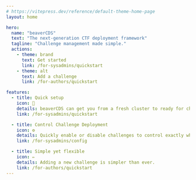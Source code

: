 ```yaml
---
# https://vitepress.dev/reference/default-theme-home-page
layout: home

hero:
  name: "beaverCDS"
  text: "The next-generation CTF deployment framework"
  tagline: "Challenge management made simple."
  actions:
    - theme: brand
      text: Get started
      link: /for-sysadmins/quickstart
    - theme: alt
      text: Add a challenge
      link: /for-authors/quickstart

features:
  - title: Quick setup
    icon: 🚀
    details: beaverCDS can get you from a fresh cluster to ready for challenges in minutes.
    link: /for-sysadmins/quickstart

  - title: Control Challenge Deployment
    icon: ⚙️
    details: Quickly enable or disable challenges to control exactly what is live for players.
    link: /for-sysadmins/config

  - title: Simple yet flexible
    icon: ✏️
    details: Adding a new challenge is simpler than ever.
    link: /for-authors/quickstart
---
```

